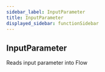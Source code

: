 ```yaml
---
sidebar_label: InputParameter
title: InputParameter
displayed_sidebar: functionSidebar
---
```


## InputParameter

Reads input parameter into Flow

